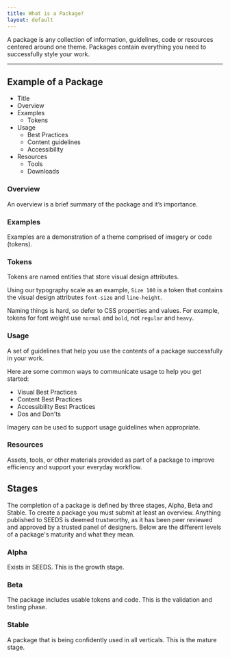 ```yaml
---
title: What is a Package?
layout: default
---
```


<p class="Typography-size--500">
A package is any collection of information, guidelines, code or resources centered around one theme. Packages contain everything you need to successfully style your work.
</p>

<hr>

## Example of a Package

 - Title
 - Overview
 - Examples
	 - Tokens
 - Usage
	 - Best Practices
	 - Content guidelines
	 - Accessibility
 - Resources
	 - Tools
	 - Downloads

### Overview
An overview is a brief summary of the package and it’s importance.

### Examples
Examples are a demonstration of a theme comprised of imagery or code (tokens).

### Tokens
Tokens are named entities that store visual design attributes.

Using our typography scale as an example, `Size 100` is a token that contains the visual design attributes `font-size` and `line-height`.

Naming things is hard, so defer to CSS properties and values. For example, tokens for font weight use `normal` and `bold`, not `regular` and `heavy`.

### Usage
A set of guidelines that help you use the contents of a package successfully in your work.

Here are some common ways to communicate usage to help you get started:

 - Visual Best Practices
 - Content Best Practices
 - Accessibility Best Practices
 - Dos and Don'ts

Imagery can be used to support usage guidelines when appropriate.

### Resources
Assets, tools, or other materials provided as part of a package to improve efficiency and support your everyday workflow.

## Stages
The completion of a package is defined by three stages, Alpha, Beta and Stable. To create a package you must submit at least an overview. Anything published to SEEDS is deemed trustworthy, as it has been peer reviewed and approved by a trusted panel of designers. Below are the different levels of a package's maturity and what they mean.

### Alpha
Exists in SEEDS. This is the growth stage.

### Beta
The package includes usable tokens and code. This is the validation and testing phase.

### Stable
A package that is being confidently used in all verticals. This is the mature stage.